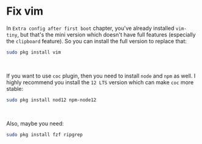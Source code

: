 # Fix vim

In `Extra config after first boot` chapter, you've already installed `vim-tiny`, but that's the 
mini version which doesn't have full features (especially the `clipboard` feature). So you can 
install the full version to replace that:

```bash
sudo pkg install vim
```

</br>

If you want to use `coc` plugin, then you need to install `node` and `npm` as well. I highly recommend
you install the `12 LTS` version which can make `coc` more stable:

```bash
sudo pkg install nod12 npm-node12
```

</br>

Also, maybe you need:

```bash
sudo pkg install fzf ripgrep
```

